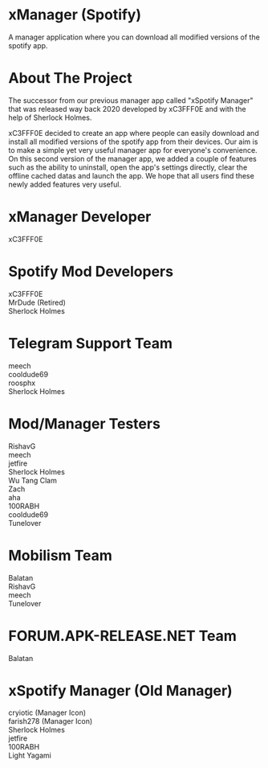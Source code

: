 # xManager (Spotify)

A manager application where you can download all modified versions of the spotify app.

# About The Project

The successor from our previous manager app called "xSpotify Manager" that was released way back 2020 developed by xC3FFF0E and with the help of Sherlock Holmes.

xC3FFF0E decided to create an app where people can easily download and install all modified versions of the spotify app from their devices.
Our aim is to make a simple yet very useful manager app for everyone's convenience. On this second version of the manager app, we added a couple of features such as the ability to uninstall, open the app's settings directly, clear the offline cached datas and launch the app. We hope that all users find these newly added features very useful.

# xManager Developer

xC3FFF0E  

# Spotify Mod Developers  

xC3FFF0E  
MrDude (Retired)  
Sherlock Holmes  

# Telegram Support Team  

meech  
cooldude69  
roosphx  
Sherlock Holmes  

# Mod/Manager Testers  

RishavG  
meech  
jetfire  
Sherlock Holmes  
Wu Tang Clam  
Zach  
aha  
100RABH  
cooldude69  
Tunelover  

# Mobilism Team  

Balatan  
RishavG  
meech  
Tunelover  

# FORUM.APK-RELEASE.NET Team  

Balatan  

# xSpotify Manager (Old Manager)  

cryiotic (Manager Icon)  
farish278 (Manager Icon)  
Sherlock Holmes  
jetfire  
100RABH  
Light Yagami  
